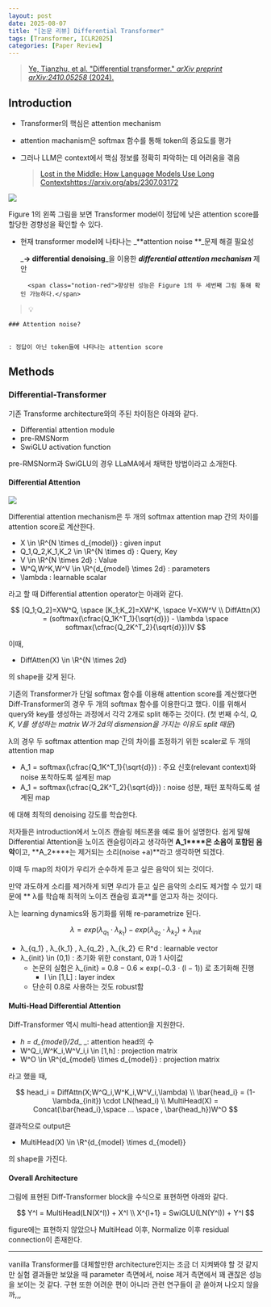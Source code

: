 ```yaml
---
layout: post
date: 2025-08-07
title: "[논문 리뷰] Differential Transformer"
tags: [Transformer, ICLR2025]
categories: [Paper Review]
---
```


> [Ye, Tianzhu, et al. "Differential transformer." ](https://arxiv.org/abs/2410.05258)[_arXiv preprint arXiv:2410.05258_](https://arxiv.org/abs/2410.05258)[ (2024).](https://arxiv.org/abs/2410.05258)



## Introduction

- Transformer의 핵심은 attention mechanism
- attention machanism은 softmax 함수를 통해 token의 중요도를 평가
- 그러나 LLM은 context에서 핵심 정보를 정확히 파악하는 데 어려움을 겪음

	> [Lost in the Middle: How Language Models Use Long Contextshttps://arxiv.org/abs/2307.03172](https://arxiv.org/abs/2307.03172)


![](https://prod-files-secure.s3.us-west-2.amazonaws.com/542b861c-36a8-4051-84e5-8804b6728dba/9083ea56-691a-4752-ae26-47f403431ac8/image.png?X-Amz-Algorithm=AWS4-HMAC-SHA256&X-Amz-Content-Sha256=UNSIGNED-PAYLOAD&X-Amz-Credential=ASIAZI2LB466SOV5FGHI%2F20250821%2Fus-west-2%2Fs3%2Faws4_request&X-Amz-Date=20250821T050047Z&X-Amz-Expires=3600&X-Amz-Security-Token=IQoJb3JpZ2luX2VjEJ3%2F%2F%2F%2F%2F%2F%2F%2F%2F%2FwEaCXVzLXdlc3QtMiJGMEQCID1FwK8Jsn%2BAWoyld6TpTDx%2BSmJqnrMY%2BOYZuUWceEe9AiAFVmTfQW3j9GxJkST4y9SGhCADjiKZUAuDlDDPdzwK%2ByqIBAjm%2F%2F%2F%2F%2F%2F%2F%2F%2F%2F8BEAAaDDYzNzQyMzE4MzgwNSIMen%2B9gZX7Cz3E7iI0KtwD61sYREJ2yS9tl1ZvdZ8xFLPBmQcZHlnvd%2Bh2GUdQEECsWGENmS6LAcVeOzB9IAZc4AU6nWHdX4E8uPgDSeyrv7E2Jq%2Bd03NqaGLwaPX6UoXwKq9c%2BNbi5USIOJa9nSxum%2Bsulf2%2FwVaYjibjAg13itYs97AUBCFCzbRU%2B9%2FP%2FeD6Rmq6Yl919LxXBNl4FaRISZ2Z5OQ3rBTCZ%2Bz%2B0sE5OAT2JJHk6VcfchMG47G47EqUM9NikeVpsGG%2FjYo%2FlkDivI0RDFkSOJg1EKGSX4iUFY2K9hd55Xd9P4iKoHvaJOZt1cKd31XkCxB5WEzPR4oWCTz9zs1r8GkCXNyMj38aoeRnR%2F4gyRlhdCrDqq9vN4TC2ZQivz8dLRvUYNfGgjRbrYcEPZcsULVRtwuBuDTCFHU%2FyhHO%2FIgKBCW1G0n6lps50LzebkCCiucoTUuJRxizJ3ORmFaLJvZRuO5ulrnqaGWMvWvyuYmx62esAkHcuKdApZ1RTLQqNcYJ2w3LpvfrlHsKTaA4rEHLAJCF7foIuVqPnLkn41iFLO7cRXHi7ldne5jd89kJP0t49W%2FY%2FRduJkl8FkmL0lMixul%2B%2BggRfYibkmZy1Hv%2FLENzxlvMIVzTwR3VCb4SnKVG7lAwzc2axQY6pgEU1xfZGvLb5Que%2Fe08I8DkwqZIOcMjaZoWn%2F3Kt7u%2Fcy3URXmJiSx4ZkVrm4x6S%2Bg0k19PsEaU%2FOzyt1xpwakjoMr0PtzTwlWSlZ0muh0FVq%2FheMMJXCPuBqTf2OnpCkhtB7LmAhwVKz7tTD1VSGs2FCVMommcRWCh8xf0PnntCxxhMBNUrWNOjOSe2dvw9Qiojq8vXWmPVpFpAZ1CxcQNz4pXYiUh&X-Amz-Signature=4903c4911da0a3c4dccbf2496c6d5881c2bad7d08ded3850f67768cc124f346f&X-Amz-SignedHeaders=host&x-amz-checksum-mode=ENABLED&x-id=GetObject)


Figure 1의 왼쪽 그림을 보면 Transformer model이 정답에 낮은 attention score를 할당한 경향성을 확인할 수 있다.

- 현재 transformer model에 나타나는 _**attention noise **_문제 해결 필요성

	_**→ differential denoising**_을 이용한 _**differential attention mechanism**_ 제안


		<span class="notion-red">향상된 성능은 Figure 1의 두 세번째 그림 통해 확인 가능하다.</span>


> 💡 


	### Attention noise?


	: 정답이 아닌 token들에 나타나는 attention score



## Methods



### Differential-Transformer


기존 Transforme architecture와의 주된 차이점은 아래와 같다.

- Differential attention module
- pre-RMSNorm
- SwiGLU activation function

pre-RMSNorm과 SwiGLU의 경우 LLaMA에서 채택한 방법이라고 소개한다.



#### Differential Attention


![](https://prod-files-secure.s3.us-west-2.amazonaws.com/542b861c-36a8-4051-84e5-8804b6728dba/116d70b2-1963-4810-9167-f4c7d8a06e8f/image.png?X-Amz-Algorithm=AWS4-HMAC-SHA256&X-Amz-Content-Sha256=UNSIGNED-PAYLOAD&X-Amz-Credential=ASIAZI2LB466SOV5FGHI%2F20250821%2Fus-west-2%2Fs3%2Faws4_request&X-Amz-Date=20250821T050047Z&X-Amz-Expires=3600&X-Amz-Security-Token=IQoJb3JpZ2luX2VjEJ3%2F%2F%2F%2F%2F%2F%2F%2F%2F%2FwEaCXVzLXdlc3QtMiJGMEQCID1FwK8Jsn%2BAWoyld6TpTDx%2BSmJqnrMY%2BOYZuUWceEe9AiAFVmTfQW3j9GxJkST4y9SGhCADjiKZUAuDlDDPdzwK%2ByqIBAjm%2F%2F%2F%2F%2F%2F%2F%2F%2F%2F8BEAAaDDYzNzQyMzE4MzgwNSIMen%2B9gZX7Cz3E7iI0KtwD61sYREJ2yS9tl1ZvdZ8xFLPBmQcZHlnvd%2Bh2GUdQEECsWGENmS6LAcVeOzB9IAZc4AU6nWHdX4E8uPgDSeyrv7E2Jq%2Bd03NqaGLwaPX6UoXwKq9c%2BNbi5USIOJa9nSxum%2Bsulf2%2FwVaYjibjAg13itYs97AUBCFCzbRU%2B9%2FP%2FeD6Rmq6Yl919LxXBNl4FaRISZ2Z5OQ3rBTCZ%2Bz%2B0sE5OAT2JJHk6VcfchMG47G47EqUM9NikeVpsGG%2FjYo%2FlkDivI0RDFkSOJg1EKGSX4iUFY2K9hd55Xd9P4iKoHvaJOZt1cKd31XkCxB5WEzPR4oWCTz9zs1r8GkCXNyMj38aoeRnR%2F4gyRlhdCrDqq9vN4TC2ZQivz8dLRvUYNfGgjRbrYcEPZcsULVRtwuBuDTCFHU%2FyhHO%2FIgKBCW1G0n6lps50LzebkCCiucoTUuJRxizJ3ORmFaLJvZRuO5ulrnqaGWMvWvyuYmx62esAkHcuKdApZ1RTLQqNcYJ2w3LpvfrlHsKTaA4rEHLAJCF7foIuVqPnLkn41iFLO7cRXHi7ldne5jd89kJP0t49W%2FY%2FRduJkl8FkmL0lMixul%2B%2BggRfYibkmZy1Hv%2FLENzxlvMIVzTwR3VCb4SnKVG7lAwzc2axQY6pgEU1xfZGvLb5Que%2Fe08I8DkwqZIOcMjaZoWn%2F3Kt7u%2Fcy3URXmJiSx4ZkVrm4x6S%2Bg0k19PsEaU%2FOzyt1xpwakjoMr0PtzTwlWSlZ0muh0FVq%2FheMMJXCPuBqTf2OnpCkhtB7LmAhwVKz7tTD1VSGs2FCVMommcRWCh8xf0PnntCxxhMBNUrWNOjOSe2dvw9Qiojq8vXWmPVpFpAZ1CxcQNz4pXYiUh&X-Amz-Signature=793ebf31000dd1411b7174f9ba5ae2e79f337caa98dbd1fb7419190ae56fa42e&X-Amz-SignedHeaders=host&x-amz-checksum-mode=ENABLED&x-id=GetObject)


Differential attention mechanism은 두 개의 softmax attention map 간의 차이를 attention score로 계산한다.

- X \in \R^{N \times d\_{model}} : given input
- Q\_1,Q\_2,K\_1,K\_2 \in \R^{N \times d} : Query, Key
- V \in \R^{N \times 2d} : Value
- W^Q,W^K,W^V \in \R^{d\_{model} \times 2d} : parameters
- \lambda : learnable scalar

라고 할 때 Differential attention operator는 아래와 같다.


$$
[Q_1;Q_2]=XW^Q, \space [K_1;K_2]=XW^K, \space V=XW^V \\
DiffAttn(X) = (softmax(\cfrac{Q_1K^T_1}{\sqrt{d}}) - \lambda \space softmax(\cfrac{Q_2K^T_2}{\sqrt{d}}))V
$$


이때,

- DiffAtten(X) \in \R^{N \times 2d}

의 shape을 갖게 된다.


기존의 Transformer가 단일 softmax 함수를 이용해 attention score를 계산했다면 Diff-Transformer의 경우 두 개의 softmax 함수를 이용한다고 했다. 이를 위해서 query와 key를 생성하는 과정에서 각각 2개로 split 해주는 것이다. <span class="notion-red">(첫 번째 수식, </span><span class="notion-red">_Q, K, V를 생성하는 matrix W가 2d의 dismension을 가지는 이유도 split 때문_</span><span class="notion-red">)</span>


 λ의 경우 두 softmax attention map 간의 차이를 조정하기 위한 scaler로 두 개의 attention map

- A\_1 = softmax(\cfrac{Q\_1K^T\_1}{\sqrt{d}}) : 주요 신호(relevant context)와 noise 포착하도록 설계된 map
- A\_1 = softmax(\cfrac{Q\_2K^T\_2}{\sqrt{d}}) : noise 성분, 패턴 포착하도록 설계된 map 

에 대해 최적의 denoising 강도를 학습한다.


저자들은 introduction에서 노이즈 캔슬링 헤드폰을 예로 들어 설명한다. 쉽게 말해 Differential Attention을 노이즈 캔슬링이라고 생각하면 **A\_1****은 소음이 포함된 음악**이고, **A\_2****는 제거되는 소리(noise +a)**라고 생각하면 되겠다. 


이때 두 map의 차이가 우리가 순수하게 듣고 싶은 음악이 되는 것이다. 


만약 과도하게 소리를 제거하게 되면 우리가 듣고 싶은 음악의 소리도 제거할 수 있기 때문에 ** λ를 학습해 최적의 노이즈 캔슬링 효과**를 얻고자 하는 것이다.


λ는 learning dynamics와 동기화를 위해 re-parametrize 된다.


$$
\lambda = exp(\lambda_{q_1} \cdot \lambda_{k_1}) - exp(\lambda_{q_2} \cdot \lambda_{k_2}) + \lambda_{init}
$$

- λ\_{q\_1} , λ\_{k\_1} , λ\_{q\_2} , λ\_{k\_2} ∈ R^d : learnable vector
- λ\_{init} \in (0,1) : 초기화 위한 constant, 0과 1 사이값
	- 논문의 실험은 λ\_{init} = 0.8 − 0.6 × exp(−0.3 · (l − 1)) 로 초기화해 진행
		- l \in [1,L] : layer index
	- 단순히 0.8로 사용하는 것도 robust함


#### **Multi-Head Differential Attention**


Diff-Transformer 역시 multi-head attention을 지원한다.

- _h = d\_{model}/2d__ _: attention head의 수
- W^Q\_i,W^K\_i,W^V\_i,i \in [1,h] : projection matrix
- W^O \in \R^{d\_{model} \times d\_{model}} : projection matrix

라고 했을 때,


$$
head_i = DiffAttn(X;W^Q_i,W^K_i,W^V_i,\lambda) \\
\bar{head_i} = (1-\lambda_{init}) \cdot LN(head_i) \\
MultiHead(X) = Concat(\bar{head_i},\space ... \space , \bar{head_h})W^O
$$


결과적으로 output은

- MultiHead(X) \in \R^{d\_{model} \times d\_{model}}

의 shape을 가진다.



#### Overall Architecture


그림에 표현된 Diff-Transformer block을 수식으로 표현하면 아래와 같다.


$$
Y^l = MultiHead(LN(X^l)) + X^l \\
X^{l+1} = SwiGLU(LN(Y^l)) + Y^l
$$


figure에는 표현하지 않았으나 MultiHead 이후, Normalize 이후 residual connection이 존재한다.


---


vanilla Transformer를 대체할만한 architecture인지는 조금 더 지켜봐야 할 것 같지만 실험 결과들만 보았을 때 parameter 측면에서, noise 제거 측면에서 꽤 괜찮은 성능을 보이는 것 같다. 구현 또한 어려운 편이 아니라 관련 연구들이 곧 쏟아져 나오지 않을까,,,

